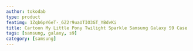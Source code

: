 ```yaml
---
author: tokodab
type: product
featimg: 1Zqb6pY6eT-_6Z2r9uaUTIO3GT_YBdvKi
title: Cartoon My Little Pony Twilight Sparkle Samsung Galaxy S9 Case
tags: [samsung, galaxy, s9]
category: [samsung]
---
```

